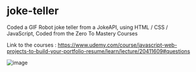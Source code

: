 # joke-teller
Coded a GIF Robot joke teller from a JokeAPI, using HTML / CSS / JavaScript, Coded from the Zero To Mastery Courses

Link to the courses : https://www.udemy.com/course/javascript-web-projects-to-build-your-portfolio-resume/learn/lecture/20411609#questions

![image](https://user-images.githubusercontent.com/71271962/210907695-d1f558d9-5ccd-496d-8317-3987f1560737.png)

